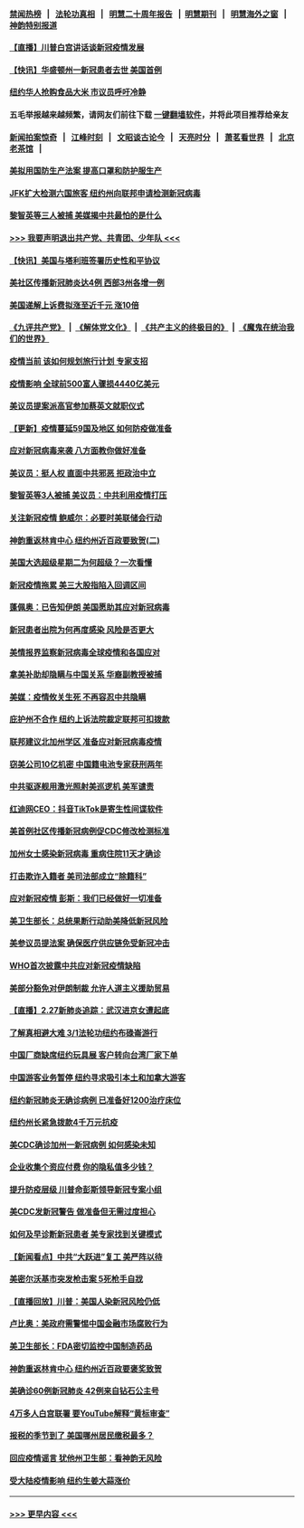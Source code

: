 #### [禁闻热榜](热点新闻.md?=0)  &nbsp;&nbsp;|&nbsp;&nbsp; [法轮功真相](https://github.com/gfw-breaker/truth/blob/master/README.md?=0) &nbsp;&nbsp;|&nbsp;&nbsp; [明慧二十周年报告](https://github.com/gfw-breaker/mh-reports/blob/master/README.md?=0) &nbsp;&nbsp;|&nbsp;&nbsp;[明慧期刊](https://github.com/gfw-breaker/mh-qikan) &nbsp;&nbsp;|&nbsp;&nbsp; [明慧海外之窗](https://github.com/gfw-breaker/mh-news/blob/master/README.md?=0) &nbsp;&nbsp;|&nbsp;&nbsp; [神韵特别报道](https://github.com/gfw-breaker/mh-news/blob/master/shenyun.md?=0)
#### [【直播】川普白宫讲话谈新冠疫情发展](../pages/nsc412/n11905588.md?t=03010402) 
#### [【快讯】华盛顿州一新冠患者去世 美国首例](../pages/nsc412/n11905571.md?t=03010402) 
#### [纽约华人抢购食品大米 市议员呼吁冷静](../pages/nsc412/n11904453.md?t=03010402) 
#### 五毛举报越来越频繁，请网友们前往下载 [一键翻墙软件](https://github.com/gfw-breaker/ssr-accounts)，并将此项目推荐给亲友
#### [新闻拍案惊奇](https://github.com/gfw-breaker/banned-news/blob/master/pages/link4.md) &nbsp;&nbsp;|&nbsp;&nbsp; [江峰时刻](https://github.com/gfw-breaker/banned-news/blob/master/pages/link4.md) &nbsp;&nbsp;|&nbsp;&nbsp; [文昭谈古论今](https://github.com/gfw-breaker/banned-news/blob/master/pages/link4.md) &nbsp;&nbsp;|&nbsp;&nbsp; [天亮时分](https://github.com/gfw-breaker/banned-news/blob/master/pages/link4.md) &nbsp;&nbsp;|&nbsp;&nbsp; [萧茗看世界](https://github.com/gfw-breaker/banned-news/blob/master/pages/link4.md) &nbsp;&nbsp;|&nbsp;&nbsp; [北京老茶馆](https://github.com/gfw-breaker/banned-news/blob/master/pages/link4.md) &nbsp;&nbsp;|&nbsp;&nbsp; 
#### [美拟用国防生产法案 提高口罩和防护服生产](../pages/nsc412/n11905517.md?t=03010402) 
#### [JFK扩大检测六国旅客 纽约州向联邦申请检测新冠病毒](../pages/nsc412/n11905491.md?t=03010402) 
#### [黎智英等三人被捕 美媒揭中共最怕的是什么](../pages/nsc412/n11905316.md?t=03010402) 
#### [>>> 我要声明退出共产党、共青团、少年队 <<<](https://github.com/begood0513/goodnews/blob/master/quit/letter.md) 
#### [【快讯】美国与塔利班签署历史性和平协议](../pages/nsc412/n11905172.md?t=03010402) 
#### [美社区传播新冠肺炎达4例 西部3州各增一例](../pages/nsc412/n11904070.md?t=03010402) 
#### [美国递解上诉费拟涨至近千元  涨10倍](../pages/nsc412/n11904466.md?t=03010402) 
#### [《九评共产党》](https://github.com/begood0513/9ping.md/blob/master/README.md) &nbsp;|&nbsp; [《解体党文化》](../../../../jtdwh.md/blob/master/README.md)  &nbsp;|&nbsp; [《共产主义的终极目的》](../../../../gczydzjmd.md/blob/master/README.md) &nbsp;|&nbsp; [《魔鬼在统治我们的世界》](../../../../mgztzwmdsj.md/blob/master/README.md) 
#### [疫情当前 该如何规划旅行计划 专家支招](../pages/nsc412/n11903865.md?t=03010402) 
#### [疫情影响 全球前500富人骤损4440亿美元](../pages/nsc412/n11904283.md?t=03010402) 
#### [美议员提案派高官参加蔡英文就职仪式](../pages/nsc412/n11904166.md?t=03010402) 
#### [【更新】疫情蔓延59国及地区 如何防疫做准备](../pages/nsc412/n11890652.md?t=03010402) 
#### [应对新冠病毒来袭 八方面教你做好准备](../pages/nsc412/n11903736.md?t=03010402) 
#### [美议员：挺人权 直面中共邪恶 拒政治中立](../pages/nsc412/n11903790.md?t=03010402) 
#### [黎智英等3人被捕 美议员：中共利用疫情打压](../pages/nsc412/n11903768.md?t=03010402) 
#### [关注新冠疫情 鲍威尔：必要时美联储会行动](../pages/nsc412/n11903672.md?t=03010402) 
#### [神韵重返林肯中心 纽约州近百政要致贺(二)](../pages/nsc412/n11897500.md?t=03010402) 
#### [美国大选超级星期二为何超级？一次看懂](../pages/nsc412/n11903490.md?t=03010402) 
#### [新冠疫情拖累 美三大股指陷入回调区间](../pages/nsc412/n11903211.md?t=03010402) 
#### [蓬佩奥：已告知伊朗 美国愿助其应对新冠病毒](../pages/nsc412/n11903212.md?t=03010402) 
#### [新冠患者出院为何再度感染 风险是否更大](../pages/nsc412/n11903262.md?t=03010402) 
#### [美情报界监察新冠病毒全球疫情和各国应对](../pages/nsc412/n11903098.md?t=03010402) 
#### [拿美补助却隐瞒与中国关系 华裔副教授被捕](../pages/nsc412/n11901687.md?t=03010402) 
#### [美媒：疫情攸关生死 不再容忍中共隐瞒](../pages/nsc412/n11901694.md?t=03010402) 
#### [庇护州不合作  纽约上诉法院裁定联邦可扣拨款](../pages/nsc412/n11902238.md?t=03010402) 
#### [联邦建议北加州学区 准备应对新冠病毒疫情](../pages/nsc412/n11902448.md?t=03010402) 
#### [窃美公司10亿机密 中国籍电池专家获刑两年](../pages/nsc412/n11901996.md?t=03010402) 
#### [中共驱逐舰用激光照射美巡逻机 美军谴责](../pages/nsc412/n11901964.md?t=03010402) 
#### [红迪网CEO：抖音TikTok是寄生性间谍软件](../pages/nsc412/n11901675.md?t=03010402) 
#### [美首例社区传播新冠病例促CDC修改检测标准](../pages/nsc412/n11901490.md?t=03010402) 
#### [加州女士感染新冠病毒 重病住院11天才确诊](../pages/nsc412/n11901246.md?t=03010402) 
#### [打击欺诈入籍者 美司法部成立“除籍科”](../pages/nsc412/n11901364.md?t=03010402) 
#### [应对新冠疫情 彭斯：我们已经做好一切准备](../pages/nsc412/n11901268.md?t=03010402) 
#### [美卫生部长：总统果断行动助美降低新冠风险](../pages/nsc412/n11900906.md?t=03010402) 
#### [美参议员提法案 确保医疗供应链免受新冠冲击](../pages/nsc412/n11901144.md?t=03010402) 
#### [WHO首次披露中共应对新冠疫情缺陷](../pages/nsc412/n11900978.md?t=03010402) 
#### [美部分豁免对伊朗制裁 允许人道主义援助贸易](../pages/nsc412/n11900859.md?t=03010402) 
#### [【直播】2.27新肺炎追踪：武汉进京女遭起底](../pages/nsc412/n11900415.md?t=03010402) 
#### [了解真相避大难  3/1法轮功纽约布碌崙游行](../pages/nsc412/n11899501.md?t=03010402) 
#### [中国厂商缺席纽约玩具展  客户转向台湾厂家下单](../pages/nsc412/n11899505.md?t=03010402) 
#### [中国游客业务暂停  纽约寻求吸引本土和加拿大游客](../pages/nsc412/n11899492.md?t=03010402) 
#### [纽约新冠肺炎无确诊病例  已准备好1200治疗床位](../pages/nsc412/n11899474.md?t=03010402) 
#### [纽约州长紧急拨款4千万元抗疫](../pages/nsc412/n11899477.md?t=03010402) 
#### [美CDC确诊加州一新冠病例 如何感染未知](../pages/nsc412/n11899165.md?t=03010402) 
#### [企业收集个资应付费 你的隐私值多少钱？](../pages/nsc412/n11898097.md?t=03010402) 
#### [提升防疫层级 川普命彭斯领导新冠专案小组](../pages/nsc412/n11898934.md?t=03010402) 
#### [美CDC发新冠警告 做准备但无需过度担心](../pages/nsc412/n11898923.md?t=03010402) 
#### [如何及早诊断新冠患者 美专家找到关键模式](../pages/nsc412/n11898626.md?t=03010402) 
#### [【新闻看点】中共“大跃进”复工 美严阵以待](../pages/nsc412/n11898221.md?t=03010402) 
#### [美密尔沃基市突发枪击案 5死枪手自戕](../pages/nsc412/n11898687.md?t=03010402) 
#### [【直播回放】川普：美国人染新冠风险仍低](../pages/nsc412/n11898088.md?t=03010402) 
#### [卢比奥：美政府需警惕中国金融市场腐败行为](../pages/nsc412/n11898327.md?t=03010402) 
#### [美卫生部长：FDA密切监控中国制造药品](../pages/nsc412/n11898231.md?t=03010402) 
#### [神韵重返林肯中心 纽约州近百政要褒奖致贺](../pages/nsc412/n11893366.md?t=03010402) 
#### [美确诊60例新冠肺炎 42例来自钻石公主号](../pages/nsc412/n11898098.md?t=03010402) 
#### [4万多人白宫联署 要YouTube解释“黄标审查”](../pages/nsc412/n11897803.md?t=03010402) 
#### [报税的季节到了 美国哪州居民缴税最多？](../pages/nsc412/n11897626.md?t=03010402) 
#### [回应疫情谣言 犹他州卫生部：看神韵无风险](../pages/nsc412/n11896078.md?t=03010402) 
#### [受大陆疫情影响  纽约生姜大蒜涨价](../pages/nsc412/n11896485.md?t=03010402) 

----
#### [ >>> 更早内容 <<< ](../indexes/nsc412-earlier.md)
